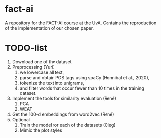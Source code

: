 # fact-ai
A repository for the FACT-AI course at the UvA. Contains the reproduction of the implementation of our chosen paper.

# TODO-list
1. Download one of the dataset
2. Preprocessing (Yuri)
   1. we lowercase all text, 
   2. parse and obtain POS tags using spaCy (Honnibal et al., 2020), 
   3. tokenize the text into unigrams, 
   4. and filter words that occur fewer than 10 times in the training dataset.
3. Implement the tools for similarity evaluation (René)
   1. PCA
   2. WEAT
4. Get the 100-d embeddings from word2vec (René)
5. Optional
   1. Train the model for each of the datasets (Oleg)
   2. Mimic the plot styles